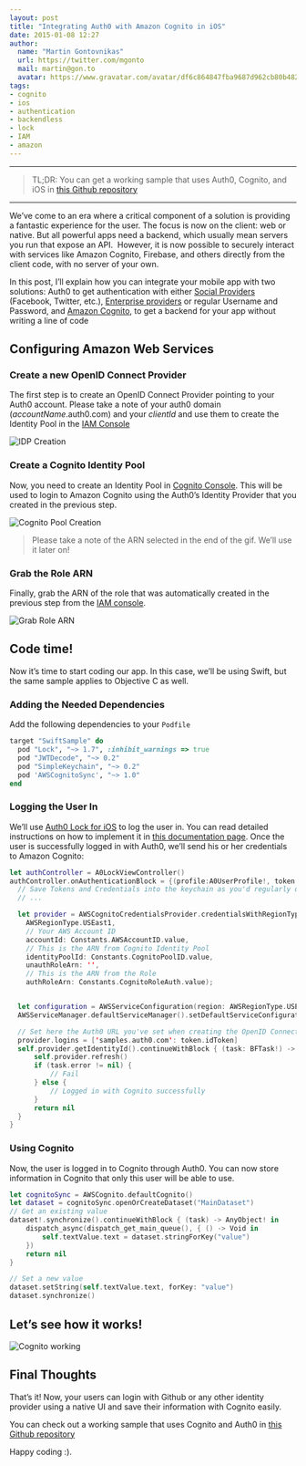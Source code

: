```yaml
---
layout: post
title: "Integrating Auth0 with Amazon Cognito in iOS"
date: 2015-01-08 12:27
author:
  name: "Martin Gontovnikas"
  url: https://twitter.com/mgonto
  mail: martin@gon.to
  avatar: https://www.gravatar.com/avatar/df6c864847fba9687d962cb80b482764?size=200
tags:
- cognito
- ios
- authentication
- backendless
- lock
- IAM
- amazon
---
```

---

> TL;DR: You can get a working sample that uses Auth0, Cognito, and iOS in [this Github repository](https://github.com/auth0/Lock.iOS-OSX/tree/master/Examples/Cognito.Swift)

---
We’ve come to an era where a critical component of a solution is providing a fantastic experience for the user. The focus is now on the client: web or native. But all powerful apps need a backend, which usually mean servers you run that expose an API.  However, it is now possible to securely interact with services like Amazon Cognito, Firebase, and others directly from the client code, with no server of your own.


In this post, I’ll explain how you can integrate your mobile app with two solutions: Auth0 to get authentication with either [Social Providers](https://auth0.com/docs/identityproviders#2) (Facebook, Twitter, etc.), [Enterprise providers](https://auth0.com/docs/identityproviders#1) or regular Username and Password, and [Amazon Cognito](http://aws.amazon.com/cognito/), to get a backend for your app without writing a line of code

<!-- more -->

## Configuring Amazon Web Services
### Create a new OpenID Connect Provider
The first step is to create an OpenID Connect Provider pointing to your Auth0 account. Please take a note of your auth0 domain (_accountName_.auth0.com) and your _clientId_ and use them to create the Identity Pool in the [IAM Console](https://console.aws.amazon.com/iam/home)

![IDP Creation](https://cdn.auth0.com/blog/IDPCreation.gif)


### Create a Cognito Identity Pool
Now, you need to create an Identity Pool in [Cognito Console](https://console.aws.amazon.com/cognito/home). This will be used to login to Amazon Cognito using the Auth0’s Identity Provider that you created in the previous step.

![Cognito Pool Creation](https://cdn.auth0.com/blog/IDPCognito.gif)

> Please take a note of the ARN selected in the end of the gif. We’ll use it later on!

### Grab the Role ARN
Finally, grab the ARN of the role that was automatically created in the previous step from the [IAM console](https://console.aws.amazon.com/iam/home).

![Grab Role ARN](https://cdn.auth0.com/blog/Roles.gif)

## Code time!
Now it’s time to start coding our app. In this case, we’ll be using Swift, but the same sample applies to Objective C as well.

### Adding the Needed Dependencies

Add the following dependencies to your `Podfile`

````ruby
target "SwiftSample" do
  pod "Lock", "~> 1.7", :inhibit_warnings => true
  pod "JWTDecode", "~> 0.2"
  pod "SimpleKeychain", "~> 0.2"
  pod 'AWSCognitoSync', "~> 1.0"
end
````
### Logging the User In
We’ll use [Auth0 Lock for iOS](https://github.com/auth0/lock) to log the user in. You can read detailed instructions on how to implement it in [this documentation page](https://auth0.com/docs/native-platforms/ios-swift).
Once the user is successfully logged in with Auth0, we’ll send his or her credentials to Amazon Cognito:

````swift
let authController = A0LockViewController()
authController.onAuthenticationBlock = {(profile:A0UserProfile!, token:A0Token!) -> () in
  // Save Tokens and Credentials into the keychain as you'd regularly do
  // ...

  let provider = AWSCognitoCredentialsProvider.credentialsWithRegionType(
    AWSRegionType.USEast1,
    // Your AWS Account ID
    accountId: Constants.AWSAccountID.value,
    // This is the ARN from Cognito Identity Pool
    identityPoolId: Constants.CognitoPoolID.value,
    unauthRoleArn: '',
    // This is the ARN from the Role
    authRoleArn: Constants.CognitoRoleAuth.value);


  let configuration = AWSServiceConfiguration(region: AWSRegionType.USEast1, credentialsProvider: self.provider);
  AWSServiceManager.defaultServiceManager().setDefaultServiceConfiguration(configuration)

  // Set here the Auth0 URL you've set when creating the OpenID Connect Provider
  provider.logins = ['samples.auth0.com': token.idToken]
  self.provider.getIdentityId().continueWithBlock { (task: BFTask!) -> AnyObject! in
      self.provider.refresh()
      if (task.error != nil) {
          // Fail
      } else {
          // Logged in with Cognito successfully
      }
      return nil
  }
}
````

### Using Cognito

Now, the user is logged in to Cognito through Auth0. You can now store information in Cognito that only this user will be able to use.

````swift
let cognitoSync = AWSCognito.defaultCognito()
let dataset = cognitoSync.openOrCreateDataset("MainDataset")
// Get an existing value
dataset!.synchronize().continueWithBlock { (task) -> AnyObject! in
    dispatch_async(dispatch_get_main_queue(), { () -> Void in
        self.textValue.text = dataset.stringForKey("value")
    })
    return nil
}

// Set a new value
dataset.setString(self.textValue.text, forKey: "value")
dataset.synchronize()
````
## Let’s see how it works!

![Cognito working](https://cdn.auth0.com/blog/CognitoSample.gif)

## Final Thoughts

That’s it! Now, your users can login with Github or any other identity provider using a native UI and save their information with Cognito easily.

You can check out a working sample that uses Cognito and Auth0 in [this Github repository](https://github.com/auth0/Lock.iOS-OSX/tree/master/Examples/Cognito.Swift)

Happy coding :).
